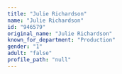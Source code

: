 ```yaml
---
title: "Julie Richardson"
name: "Julie Richardson"
id: "946579"
original_name: "Julie Richardson"
known_for_department: "Production"
gender: "1"
adult: "false"
profile_path: "null"
---
```

